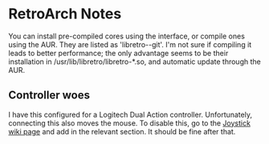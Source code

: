 # RetroArch Notes

You can install pre-compiled cores using the interface, or compile ones using
the AUR. They are listed as 'libretro-<core>-git'. I'm not sure if compiling
it leads to better performance; the only advantage seems to be their
installation in /usr/lib/libretro/libretro-*.so, and automatic update through
the AUR.


## Controller woes
I have this configured for a Logitech Dual Action controller. Unfortunately,
connecting this also moves the mouse. To disable this, go to the
[Joystick wiki page](https://wiki.archlinux.org/index.php/Joystick#Disable_Joystick_From_Controlling_Mouse)
and add in the relevant section. It should be fine after that.
